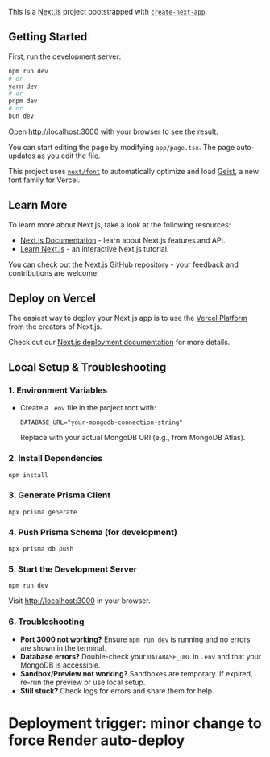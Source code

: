 This is a [Next.js](https://nextjs.org) project bootstrapped with [`create-next-app`](https://nextjs.org/docs/app/api-reference/cli/create-next-app).

## Getting Started

First, run the development server:

```bash
npm run dev
# or
yarn dev
# or
pnpm dev
# or
bun dev
```

Open [http://localhost:3000](http://localhost:3000) with your browser to see the result.

You can start editing the page by modifying `app/page.tsx`. The page auto-updates as you edit the file.

This project uses [`next/font`](https://nextjs.org/docs/app/building-your-application/optimizing/fonts) to automatically optimize and load [Geist](https://vercel.com/font), a new font family for Vercel.

## Learn More

To learn more about Next.js, take a look at the following resources:

- [Next.js Documentation](https://nextjs.org/docs) - learn about Next.js features and API.
- [Learn Next.js](https://nextjs.org/learn) - an interactive Next.js tutorial.

You can check out [the Next.js GitHub repository](https://github.com/vercel/next.js) - your feedback and contributions are welcome!

## Deploy on Vercel

The easiest way to deploy your Next.js app is to use the [Vercel Platform](https://vercel.com/new?utm_medium=default-template&filter=next.js&utm_source=create-next-app&utm_campaign=create-next-app-readme) from the creators of Next.js.

Check out our [Next.js deployment documentation](https://nextjs.org/docs/app/building-your-application/deploying) for more details.

## Local Setup & Troubleshooting

### 1. Environment Variables
- Create a `.env` file in the project root with:
  ```
  DATABASE_URL="your-mongodb-connection-string"
  ```
  Replace with your actual MongoDB URI (e.g., from MongoDB Atlas).

### 2. Install Dependencies
```
npm install
```

### 3. Generate Prisma Client
```
npx prisma generate
```

### 4. Push Prisma Schema (for development)
```
npx prisma db push
```

### 5. Start the Development Server
```
npm run dev
```

Visit [http://localhost:3000](http://localhost:3000) in your browser.

### 6. Troubleshooting
- **Port 3000 not working?** Ensure `npm run dev` is running and no errors are shown in the terminal.
- **Database errors?** Double-check your `DATABASE_URL` in `.env` and that your MongoDB is accessible.
- **Sandbox/Preview not working?** Sandboxes are temporary. If expired, re-run the preview or use local setup.
- **Still stuck?** Check logs for errors and share them for help.

# Deployment trigger: minor change to force Render auto-deploy
